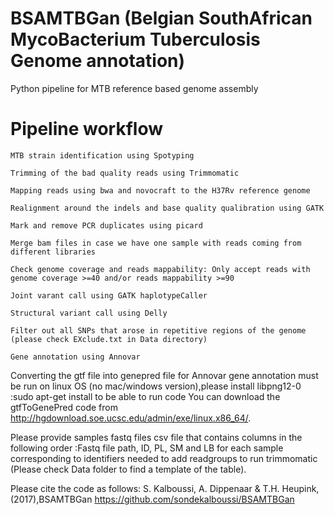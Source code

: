 # BSAMTBGan (Belgian SouthAfrican MycoBacterium Tuberculosis Genome annotation)
Python pipeline for MTB reference based genome assembly

# Pipeline workflow

    MTB strain identification using Spotyping 
    
    Trimming of the bad quality reads using Trimmomatic

    Mapping reads using bwa and novocraft to the H37Rv reference genome

    Realignment around the indels and base quality qualibration using GATK

    Mark and remove PCR duplicates using picard

    Merge bam files in case we have one sample with reads coming from different libraries

    Check genome coverage and reads mappability: Only accept reads with genome coverage >=40 and/or reads mappability >=90

    Joint varant call using GATK haplotypeCaller

    Structural variant call using Delly
    
    Filter out all SNPs that arose in repetitive regions of the genome (please check EXclude.txt in Data directory)

    Gene annotation using Annovar

Converting the gtf file into genepred file for Annovar gene annotation must be run on linux OS (no mac/windows version),please install libpng12-0 :sudo apt-get install to be able to run  code
You can download the gtfToGenePred code from http://hgdownload.soe.ucsc.edu/admin/exe/linux.x86_64/.


Please provide samples fastq files csv file that contains columns in the following order :Fastq file path, ID, PL, SM and LB for each sample corresponding to identifiers needed to add readgroups to run trimmomatic (Please check Data folder to find a template of the table).









Please cite the code as follows: S. Kalboussi, A. Dippenaar & T.H. Heupink,(2017),BSAMTBGan https://github.com/sondekalboussi/BSAMTBGan
